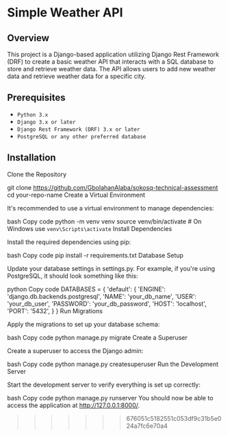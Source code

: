 
# **Simple Weather API**

## **Overview**

This project is a Django-based application utilizing Django Rest Framework (DRF) to create a basic weather API that interacts with a SQL database to store and retrieve weather data. The API allows users to add new weather data and retrieve weather data for a specific city.

## **Prerequisites**

- `Python 3.x`
- `Django 3.x or later`
- `Django Rest Framework (DRF) 3.x or later`
- `PostgreSQL or any other preferred database`


## **Installation**
Clone the Repository


git clone https://github.com/GbolahanAlaba/sokosq-technical-assessment
cd your-repo-name
Create a Virtual Environment

It's recommended to use a virtual environment to manage dependencies:

bash
Copy code
python -m venv venv
source venv/bin/activate  # On Windows use `venv\Scripts\activate`
Install Dependencies

Install the required dependencies using pip:

bash
Copy code
pip install -r requirements.txt
Database Setup

Update your database settings in settings.py. For example, if you're using PostgreSQL, it should look something like this:

python
Copy code
DATABASES = {
    'default': {
        'ENGINE': 'django.db.backends.postgresql',
        'NAME': 'your_db_name',
        'USER': 'your_db_user',
        'PASSWORD': 'your_db_password',
        'HOST': 'localhost',
        'PORT': '5432',
    }
}
Run Migrations

Apply the migrations to set up your database schema:

bash
Copy code
python manage.py migrate
Create a Superuser

Create a superuser to access the Django admin:

bash
Copy code
python manage.py createsuperuser
Run the Development Server

Start the development server to verify everything is set up correctly:

bash
Copy code
python manage.py runserver
You should now be able to access the application at http://127.0.0.1:8000/.
>>>>>>> 676051c5182551c053df9c31b5e024a7fc6e70a4
